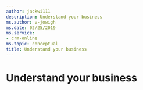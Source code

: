 ```yaml
---
author: jackwi111
description: Understand your business
ms.author: v-jowigh
ms.date: 02/25/2019
ms.service:
- crm-online
ms.topic: conceptual
title: Understand your business
---
```



# Understand your business
